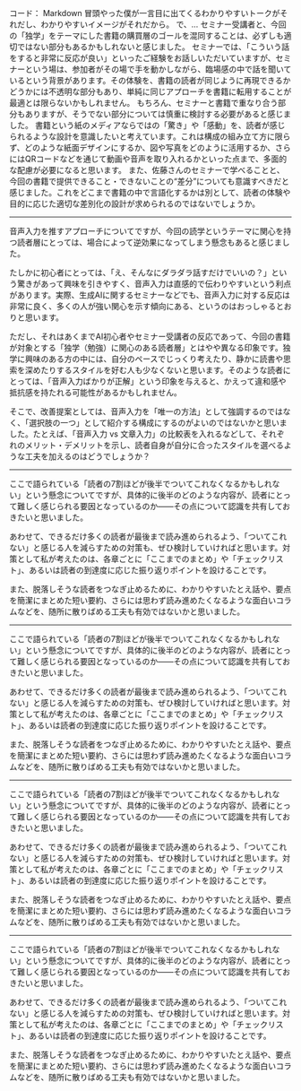 
コード： Markdown
冒頭やった僕が一言目に出てくるわかりやすいトークがそれだし、わかりやすいイメージがそれだから。
で、…
セミナー受講者と、今回の「独学」をテーマにした書籍の購買層のゴールを混同することは、必ずしも適切ではない部分もあるかもしれないと感じました。
セミナーでは、「こういう話をすると非常に反応が良い」といったご経験をお話しいただいていますが、セミナーという場は、参加者がその場で手を動かしながら、臨場感の中で話を聞いているという背景があります。その体験を、書籍の読者が同じように再現できるかどうかには不透明な部分もあり、単純に同じアプローチを書籍に転用することが最適とは限らないかもしれません。
もちろん、セミナーと書籍で重なり合う部分もありますが、そうでない部分については慎重に検討する必要があると感じました。
書籍という紙のメディアならではの「驚き」や「感動」を、読者が感じられるような設計を意識したいと考えています。これは構成の組み立て方に限らず、どのような紙面デザインにするか、図や写真をどのように活用するか、さらにはQRコードなどを通じて動画や音声を取り入れるかといった点まで、多面的な配慮が必要になると思います。
また、佐藤さんのセミナーで学べることと、今回の書籍で提供できること・できないことの“差分”についても意識すべきだと感じました。これをどこまで書籍の中で言語化するかは別として、読者の体験や目的に応じた適切な差別化の設計が求められるのではないでしょうか。

---



音声入力を推すアプローチについてですが、今回の読学というテーマに関心を持つ読者層にとっては、場合によって逆効果になってしまう懸念もあると感じました。

たしかに初心者にとっては、「え、そんなにダラダラ話すだけでいいの？」という驚きがあって興味を引きやすく、音声入力は直感的で伝わりやすいという利点があります。実際、生成AIに関するセミナーなどでも、音声入力に対する反応は非常に良く、多くの人が強い関心を示す傾向にある、というのはおっしゃるとおりと思います。

ただし、それはあくまでAI初心者やセミナー受講者の反応であって、今回の書籍が対象とする「独学（勉強）に関心のある読者層」とはやや異なる印象です。独学に興味のある方の中には、自分のペースでじっくり考えたり、静かに読書や思索を深めたりするスタイルを好む人も少なくないと思います。そのような読者にとっては、「音声入力ばかりが正解」という印象を与えると、かえって違和感や抵抗感を持たれる可能性があるかもしれません。

そこで、改善提案としては、音声入力を「唯一の方法」として強調するのではなく、「選択肢の一つ」として紹介する構成にするのがよいのではないかと思いました。たとえば、「音声入力 vs 文章入力」の比較表を入れるなどして、それぞれのメリット・デメリットを示し、読者自身が自分に合ったスタイルを選べるような工夫を加えるのはどうでしょうか？

---





ここで語られている「読者の7割ほどが後半でついてこれなくなるかもしれない」という懸念についてですが、具体的に後半のどのような内容が、読者にとって難しく感じられる要因となっているのか――その点について認識を共有しておきたいと思いました。

あわせて、できるだけ多くの読者が最後まで読み進められるよう、「ついてこれない」と感じる人を減らすための対策も、ぜひ検討していければと思います。対策として私が考えたのは、各章ごとに「ここまでのまとめ」や「チェックリスト」、あるいは読者の到達度に応じた振り返りポイントを設けることです。

また、脱落しそうな読者をつなぎ止めるために、わかりやすいたとえ話や、要点を簡潔にまとめた短い要約、さらには思わず読み進めたくなるような面白いコラムなどを、随所に散りばめる工夫も有効ではないかと思いました。


---





ここで語られている「読者の7割ほどが後半でついてこれなくなるかもしれない」という懸念についてですが、具体的に後半のどのような内容が、読者にとって難しく感じられる要因となっているのか――その点について認識を共有しておきたいと思いました。

あわせて、できるだけ多くの読者が最後まで読み進められるよう、「ついてこれない」と感じる人を減らすための対策も、ぜひ検討していければと思います。対策として私が考えたのは、各章ごとに「ここまでのまとめ」や「チェックリスト」、あるいは読者の到達度に応じた振り返りポイントを設けることです。

また、脱落しそうな読者をつなぎ止めるために、わかりやすいたとえ話や、要点を簡潔にまとめた短い要約、さらには思わず読み進めたくなるような面白いコラムなどを、随所に散りばめる工夫も有効ではないかと思いました。


---





ここで語られている「読者の7割ほどが後半でついてこれなくなるかもしれない」という懸念についてですが、具体的に後半のどのような内容が、読者にとって難しく感じられる要因となっているのか――その点について認識を共有しておきたいと思いました。

あわせて、できるだけ多くの読者が最後まで読み進められるよう、「ついてこれない」と感じる人を減らすための対策も、ぜひ検討していければと思います。対策として私が考えたのは、各章ごとに「ここまでのまとめ」や「チェックリスト」、あるいは読者の到達度に応じた振り返りポイントを設けることです。

また、脱落しそうな読者をつなぎ止めるために、わかりやすいたとえ話や、要点を簡潔にまとめた短い要約、さらには思わず読み進めたくなるような面白いコラムなどを、随所に散りばめる工夫も有効ではないかと思いました。


---





ここで語られている「読者の7割ほどが後半でついてこれなくなるかもしれない」という懸念についてですが、具体的に後半のどのような内容が、読者にとって難しく感じられる要因となっているのか――その点について認識を共有しておきたいと思いました。

あわせて、できるだけ多くの読者が最後まで読み進められるよう、「ついてこれない」と感じる人を減らすための対策も、ぜひ検討していければと思います。対策として私が考えたのは、各章ごとに「ここまでのまとめ」や「チェックリスト」、あるいは読者の到達度に応じた振り返りポイントを設けることです。

また、脱落しそうな読者をつなぎ止めるために、わかりやすいたとえ話や、要点を簡潔にまとめた短い要約、さらには思わず読み進めたくなるような面白いコラムなどを、随所に散りばめる工夫も有効ではないかと思いました。
